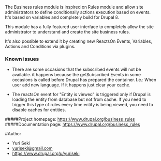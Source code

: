 The Business rules module is inspired on Rules module and allow site
administrators to define conditionally actions execution based on events. It's
based on variables and completely build for Drupal 8.

This module has a fully featured user interface to completely allow the site
administrator to understand and create the site business rules.

It's also possible to extend it by creating new ReactsOn Events, Variables,
Actions and Conditions via plugins.

### Known issues
* There are some occasions that the subscribed events will not be available. it
happens because the getSubscribed Events in some occasions is called before 
Drupal has prepared the container. I.e.: When user add new language. If it 
happens just clear your cache.

* The reactsOn event for "Entity is viewed" is triggered only if Drupal is
loading the entity from database but not from cache. If you need to trigger this
type of rules every time entity is being viewed, you need to disable caches for 
entities.

#####Project homepage: https://www.drupal.org/business_rules
#####Documentation page: https://www.drupal.org/business_rules

#Author
* Yuri Seki
* yuriseki@gmail.com
* https://www.drupal.org/u/yuriseki
